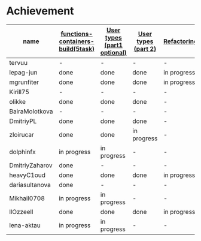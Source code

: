 # Achievement
| name | [functions-containers-build(5task)](https://github.com/claorisel/2-functions-containers-build/blob/master/Practice.md) | [User types (part1 optional)](https://github.com/claorisel/3-user-types/blob/master/User%20types%20Practice.md) | [User types (part 2)](https://github.com/claorisel/3-user-types/blob/master/User%20types%20Practice.md) | [Refactoring](https://github.com/claorisel/3-user-types/blob/master/Refactoring.md)| [Overload](https://github.com/claorisel/7-overload) | [Templates](https://github.com/claorisel/10-templates) | [Exceptions](https://github.com/claorisel/9-exceptions) |
| ------ | ------ | ------ | ------ | ------ | ------ | ------ | ------ |
| tervuu | - | - | - | - | - | - | - |
| lepag-jun | done | done | done | in progress | done | - | - |
| mgrunfiter | done | done | done | in progress | done | - | done |
| Kirill75 |- | - | - | - | - | - | - |
| olikke  | done | done | done | - | done | - | - |
| BairaMolotkova |- | - | - | - | - | - | - |
| DmitriyPL | done | done | done | - | done | - | - |
| zloirucar | done | done | in progress | - |- | - | - |
| dolphinfx | in progress | in progress | - | - |- | - | - |
| DmitriyZaharov | done | - | - | - |- | - | - |
| heavyC1oud | done | done | done | in progress |- | - | - |
| dariasultanova | done | - | - | - |- | - | - |
| Mikhail0708| in progress | in progress | - | - |- | - | - |
| llOzzeell | done | done | done | in progress | done | - | - |
|lena-aktau | in progress | in progress | - | - | - | - | - |
